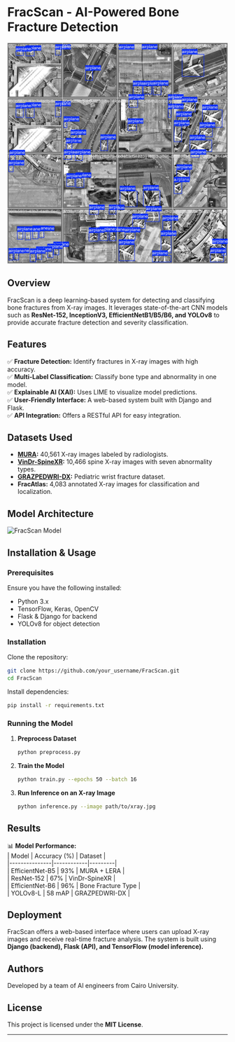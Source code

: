 
# **FracScan - AI-Powered Bone Fracture Detection**  

![FracScan System Architecture](https://github.com/AhmedAshraf442/Airplane-Detector-System/blob/faab5557808b5e111594621f2f47933821e5c99e/val_batch1_labels.jpg)  

## **Overview**  
FracScan is a deep learning-based system for detecting and classifying bone fractures from X-ray images. It leverages state-of-the-art CNN models such as **ResNet-152, InceptionV3, EfficientNetB1/B5/B6, and YOLOv8** to provide accurate fracture detection and severity classification.  

## **Features**  
✅ **Fracture Detection:** Identify fractures in X-ray images with high accuracy.  
✅ **Multi-Label Classification:** Classify bone type and abnormality in one model.  
✅ **Explainable AI (XAI):** Uses LIME to visualize model predictions.  
✅ **User-Friendly Interface:** A web-based system built with Django and Flask.  
✅ **API Integration:** Offers a RESTful API for easy integration.  

## **Datasets Used**  
- **[MURA](https://stanfordmlgroup.github.io/competitions/mura/):** 40,561 X-ray images labeled by radiologists.  
- **[VinDr-SpineXR](https://physionet.org/content/vindr-spinexr/1.0.0/):** 10,466 spine X-ray images with seven abnormality types.  
- **[GRAZPEDWRI-DX](https://figshare.com/articles/dataset/GRAZPEDWRI-DX/14825193):** Pediatric wrist fracture dataset.  
- **FracAtlas:** 4,083 annotated X-ray images for classification and localization.  

## **Model Architecture**  
![FracScan Model](https://github.com/your_username/FracScan/images/model_architecture.png)  

## **Installation & Usage**  
### **Prerequisites**  
Ensure you have the following installed:  
- Python 3.x  
- TensorFlow, Keras, OpenCV  
- Flask & Django for backend  
- YOLOv8 for object detection  

### **Installation**  
Clone the repository:  
```bash
git clone https://github.com/your_username/FracScan.git  
cd FracScan
```
Install dependencies:  
```bash
pip install -r requirements.txt
```
### **Running the Model**  
1. **Preprocess Dataset**  
   ```bash
   python preprocess.py
   ```
2. **Train the Model**  
   ```bash
   python train.py --epochs 50 --batch 16
   ```
3. **Run Inference on an X-ray Image**  
   ```bash
   python inference.py --image path/to/xray.jpg
   ```

## **Results**  
📊 **Model Performance:**  
| Model          | Accuracy (%) | Dataset |  
|---------------|------------|---------|  
| EfficientNet-B5 | 93%        | MURA + LERA |  
| ResNet-152     | 67%        | VinDr-SpineXR |  
| EfficientNet-B6 | 96%        | Bone Fracture Type |  
| YOLOv8-L       | 58 mAP     | GRAZPEDWRI-DX |  

## **Deployment**  
FracScan offers a web-based interface where users can upload X-ray images and receive real-time fracture analysis. The system is built using **Django (backend), Flask (API), and TensorFlow (model inference).**  

## **Authors**  
Developed by a team of AI engineers from Cairo University.  

## **License**  
This project is licensed under the **MIT License**.  

---

